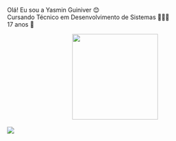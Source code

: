 

Olá! Eu sou a Yasmin Guiniver 😊 <br>
Cursando Técnico em Desenvolvimento de Sistemas 👩🏾‍💻 <br>
17 anos 🌱

<div align="center">
  <a href="https://github.com/YasminGuiniver">
  <img height="200em" src="https://github-readme-stats.vercel.app/api/top-langs/?username=YasminGuiniver&layout=compact&langs_count=7&theme=dracula"/>
</div>
  <br>
  <div>
    <a href = "https://www.linkedin.com/in/yasmin-guiniver-534738235"> <img src = 	https://img.shields.io/badge/LinkedIn-0077B5?style=for-the-badge&logo=linkedin&logoColor=black>
  </div>


<!---
YasminGuiniver/YasminGuiniver is a ✨ special ✨ repository because its `README.md` (this file) appears on your GitHub profile.
You can click the Preview link to take a look at your changes.
--->
